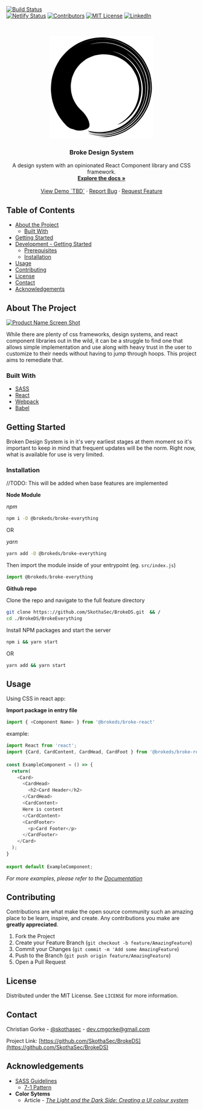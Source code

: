 <!--
*** Thanks for checking out this README Template. If you have a suggestion that would
*** make this better please fork the repo and create a pull request or simple open
*** an issue with the tag "enhancement".
*** Thanks again! Now go create something AMAZING! :D
-->





<!-- PROJECT SHIELDS -->
[![Build Status][build-shield]]() <br />
[![Netlify Status](https://api.netlify.com/api/v1/badges/40aee951-68c0-4d2d-a7d3-675c57166adc/deploy-status)][netlify-build-shield]
[![Contributors][contributors-shield]]()
[![MIT License][license-shield]][license-url]
[![LinkedIn][linkedin-shield]][linkedin-url]



<!-- PROJECT LOGO -->
<br />
<p align="center">
  <a href="https://brokeds.netlify.com">
    <img src="src/assets/images/logo.svg" alt="Logo">
  </a>

  <h3 align="center">Broke Design System</h3>

  <p align="center">
    A design system with an opinionated React Component library and CSS framework.
    <br />
    <a href="https://brokeds.netlify.com/"><strong>Explore the docs »</strong></a>
    <br />
    <br />
    <a href="https://brokeds.netlify.com/">View Demo `TBD`</a>
    ·
    <a href="https://github.com/SkothaSec/BrokeDS/issues">Report Bug</a>
    ·
    <a href="https://github.com/SkothaSec/BrokeDS/issues">Request Feature</a>
  </p>
</p>



<!-- TABLE OF CONTENTS -->
## Table of Contents

* [About the Project](#about-the-project)
  * [Built With](#built-with)
* [Getting Started](#getting-started)
* [Development - Getting Started](#development-getting-started)
  * [Prerequisites](#prerequisites)
  * [Installation](#installation)
* [Usage](#usage)
* [Contributing](#contributing)
* [License](#license)
* [Contact](#contact)
* [Acknowledgements](#acknowledgements)



<!-- ABOUT THE PROJECT -->
## About The Project

[![Product Name Screen Shot][product-screenshot]](https://brokeds.netlify.com/) 

While there are plenty of css frameworks, design systems, and react component libraries out in the wild, it can be a struggle to find one that allows simple implementation and use along with heavy trust in the user to customize to their needs without having to jump through hoops. This project aims to remediate that.

### Built With

* [SASS](https://sass.com) 
* [React](https://reactjs.org)
* [Webpack](https://webpackjs.com)
* [Babel](https://babeljs.com)



<!-- GETTING STARTED -->
## Getting Started

Broken Design System is in it's very earliest stages at them moment so it's important to keep in mind that frequent updates will be the norm. Right now, what is available for use is very limited.

### Installation
//TODO: This will be added when base features are implemented

**Node Module**

_npm_
```sh
npm i -D @brokeds/broke-everything
```

OR

_yarn_
```sh
yarn add -D @brokeds/broke-everything
```

Then import the module inside of your entrypoint (eg. `src/index.js`)
```js
import @brokeds/broke-everything
```


**Github repo**

Clone the repo and navigate to the full feature directory

```sh
git clone https:://github.com/SkothaSec/BrokeDS.git  && /
cd ./BrokeDS/BrokeEverything
```


Install NPM packages and start the server

```sh
npm i && yarn start
```

OR

```sh
yarn add && yarn start
```


<!-- USAGE EXAMPLES -->
## Usage

Using CSS in react app:

**Import package in entry file**

```js
import { <Component Name> } from '@brokeds/broke-react' 
```

example:
```js
import React from 'react';
import {Card, CardContent, CardHead, CardFoot } from '@brokeds/broke-react';

const ExampleComponent = () => {
  return(
    <Card>
      <CardHead>
        <h2>Card Header</h2>
      </CardHead>
      <CardContent>
      Here is content
      </CardContent>
      <CardFooter>
        <p>Card Footer</p>
      </CardFooter>
    </Card>
  );
}

export default ExampleComponent;

```



_For more examples, please refer to the [Documentation](https://brokeds.netlify.com/)_



<!-- CONTRIBUTING -->
## Contributing

Contributions are what make the open source community such an amazing place to be learn, inspire, and create. Any contributions you make are **greatly appreciated**.

1. Fork the Project
2. Create your Feature Branch (`git checkout -b feature/AmazingFeature`)
3. Commit your Changes (`git commit -m 'Add some AmazingFeature`)
4. Push to the Branch (`git push origin feature/AmazingFeature`)
5. Open a Pull Request



<!-- LICENSE -->
## License

Distributed under the MIT License. See `LICENSE` for more information.



<!-- CONTACT -->
## Contact

Christian Gorke - [@skothasec](https://twitter.com/skothasec) - dev.cmgorke@gmail.com

Project Link: [https://github.com/SkothaSec/BrokeDS](https://github.com/SkothaSec/BrokeDS)



<!-- ACKNOWLEDGEMENTS -->
## Acknowledgements
* [SASS Guidelines](https://sass-guidline.es/)
  * [7-1 Pattern](https://sass-guidelin.es/#the-7-1-pattern)
* **Color Sytems**
  * Article - [_The Light and the Dark Side: Creating a UI colour system_](https://uxdesign.cc/the-light-and-the-dark-side-creating-a-ui-colour-system-in-3-steps-41818c5bdb60)





<!-- MARKDOWN LINKS & IMAGES -->
[netlify-build-shield]: https://app.netlify.com/sites/brokeds/deploys
[build-shield]: https://img.shields.io/badge/build-passing-brightgreen.svg?style=flat-square
[contributors-shield]: https://img.shields.io/badge/contributors-1-orange.svg?style=flat-square
[license-shield]: https://img.shields.io/badge/license-MIT-blue.svg?style=flat-square
[license-url]: https://choosealicense.com/licenses/mit
[linkedin-shield]: https://img.shields.io/badge/-LinkedIn-black.svg?style=flat-square&logo=linkedin&colorB=555
[linkedin-url]: https://linkedin.com/in/cmgorke
[product-screenshot]: https://raw.githubusercontent.com/othneildrew/Best-README-Template/master/screenshot.png